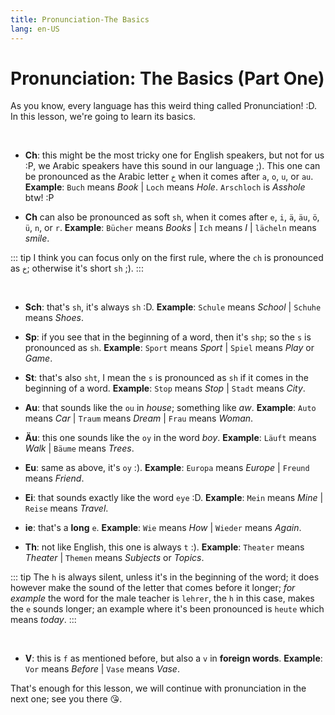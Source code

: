 ```yaml
---
title: Pronunciation-The Basics
lang: en-US
---
```

# Pronunciation: The Basics (Part One)

As you know, every language has this weird thing called Pronunciation! :D. In this lesson, we're going to learn its basics.

<br />

- **Ch**: this might be the most tricky one for English speakers, but not for us :P, we Arabic speakers have this sound in our language ;). This one can be pronounced as the Arabic letter `خ` when it comes after `a`, `o`, `u`, or `au`.
**Example**: `Buch` means *Book* | `Loch` means *Hole*. `Arschloch` is *Asshole* btw! :P

- **Ch** can also be pronounced as soft `sh`, when it comes after `e`, `i`, `ä`, `äu`, `ö`, `ü`, `n`, or `r`.
**Example**: `Bücher` means *Books* | `Ich` means *I* | `lächeln` means *smile*.

::: tip
I think you can focus only on the first rule, where the `ch` is pronounced as `خ`; otherwise it's short `sh` ;). 
:::

<br />

- **Sch**: that's `sh`, it's always `sh` :D.
**Example**: `Schule` means *School* | `Schuhe` means *Shoes*.

- **Sp**: if you see that in the beginning of a word, then it's `shp`; so the `s` is pronounced as `sh`.
**Example**: `Sport` means *Sport* | `Spiel` means *Play* or *Game*.

- **St**: that's also `sht`, I mean the `s` is pronounced as `sh` if it comes in the beginning of a word.
**Example**: `Stop` means *Stop* | `Stadt` means *City*.

- **Au**: that sounds like the `ou` in *house*; something like *aw*.
**Example**: `Auto` means *Car* | `Traum` means *Dream* | `Frau` means *Woman*.

- **Äu**: this one sounds like the `oy` in the word *boy*.
**Example**: `Läuft` means *Walk* | `Bäume` means *Trees*.

- **Eu**: same as above, it's `oy` :).
**Example**: `Europa` means *Europe* | `Freund` means *Friend*.

- **Ei**: that sounds exactly like the word `eye` :D.
**Example**: `Mein` means *Mine* | `Reise` means *Travel*.

- **ie**: that's a **long** `e`.
**Example**: `Wie` means *How* | `Wieder` means *Again*.

- **Th**: not like English, this one is always `t` :).
**Example**: `Theater` means *Theater* | `Themen` means *Subjects* or *Topics*.

::: tip
The `h` is always silent, unless it's in the beginning of the word; it does however make the sound of the letter that comes before it longer; *for example* the word for the male teacher is `lehrer`, the `h` in this case, makes the `e` sounds longer; an example where it's been pronounced is `heute` which means *today*.
:::

<br />

- **V**: this is `f` as mentioned before, but also a `v` in **foreign words**.
**Example**: `Vor` means *Before* | `Vase` means *Vase*.


That's enough for this lesson, we will continue with pronunciation in the next one; see you there 😘.